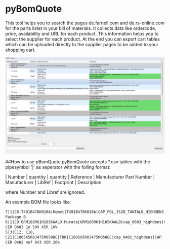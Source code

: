 # pyBomQuote

This tool helps you to search the pages de.farnell.com and de.rs-online.com for the parts
listet in your bill of materials. It collects data like ordercode, price, availability and
URL for each product. This information helps you to select the supplier for each product.
At the end you can export cart tables which can be uploaded directly to the supplier pages to
be added to your shopping cart.

![Mainwindow Screenshot](docs/mainwindow.png?raw=true "Mainwindow Screenshot")

##How to use pBomQuote
pyBomQuote accepts *.csv tables with the pipesymbol '|' as seperator with the folling format:

| Number | quantity | quantity | Reference | Manufacturer Part Number | Manufacturer | LibRef | Footprint | Description

where Number and Libref are ignored.

An example BOM file looks like:

```
7|1|C8|T491B476K010A|Kemet|T491B476K010A|CAP_POL_3528_TANTALB_HIGHDENS|47u/10V/Tanatal Package B
6|1|C9|GRM188R61H105KAALD|Murata|GRM188R61H105KAALD|cap_0603_highdens|CAP CER 0603 1u 50V X5R 10%
5|3|C12, C18, C21|C1005X5R0J475M050BC|TDK|C1005X5R0J475M050BC|cap_0402_highdens|CAP CER 0402 4u7 6V3 X5R 20%
```



